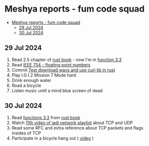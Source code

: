 # Meshya reports - fum code squad

- [Meshya reports - fum code squad](#meshya-reports---fum-code-squad)
  - [29 Jul 2024](#29-jul-2024)
  - [30 Jul 2024](#30-jul-2024)

## 29 Jul 2024
1. Read 2.5 chapter of [rust book](https://rust-book.cs.brown.edu) - now I'm in [function 3.3](https://rust-book.cs.brown.edu/ch03-03-how-functions-work.html) 
2. Read [IEEE 754 - floating point numbers](https://www.geeksforgeeks.org/ieee-standard-754-floating-point-numbers/)
3. Commit [Test download ways and use curl lib in rust](https://github.com/meshya/mesh/commit/1998676132849667967ea137d26f3ed984cc7280)
4. Play I.G.I.2 Mission 7 Mode hard
5. Drink enough water
6. Road a bicycle 
7. Listen music until a mind blue screen of dead



## 30 Jul 2024
1. Read [functions 3.3](https://rust-book.cs.brown.edu/ch03-03-how-functions-work.html) from [rust book](https://rust-book.cs.brown.edu)
2. Watch [11th video of jadi network playlist](https://www.youtube.com/watch?v=qUJG-ldRkA8&list=PL-tKrPVkKKE00meXoxmIy6EgldK5XE-Z_&index=12) about TCP and UDP
3. Read some RFC and extra reference about TCP packets and flags insides of TCP
4. Participate in a bicycle hang out ( [video](https://youtu.be/F3KDQ8BFk0I) )